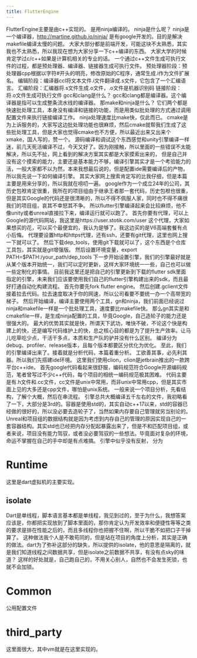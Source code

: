 ```yaml
---
title: FlutterEngine
---
```

FlutterEngine主要是由c++实现的。
是用ninja编译的。
ninja是什么呢？
ninja是一个编译器，http://martine.github.io/ninja/
是有google开发的。目的是解决makefile编译太慢的问题。
大家大部分都是前端开发，可能这块不太熟悉，其实我也不太熟悉，所以我现在想为大家分享一下c++编译的东西。
大家大学的时候肯定学过c/c++如果是计算机相关的专业的话。
一个通过c++文件生成可执行文件的过程，都是预处理器、编译器、链接器生成可执行文件。
预处理器阶段：预处理器cpp根据以字符#开头的明亮，修改原始的C程序，通常生成.i作为文件扩展名。
编辑阶段：编译器ccl将文本文件.i文件翻译成.s文件，它包含了一个汇编语言。
汇编阶段：汇编器将.s文件生成.o文件，.o文件是机器识别码
链接阶段：将.o文件生成可执行文件
gcc和clang是什么？
gcc和clang都是编译器。这个编译器是指可以生成整条流水线的编译器。
那make和ninja是什么？
它们两个都是快速批处理工具，本身没有编译和链接的功能，而是用类似批处理的方式通过调用配置文件来执行链接编译工作。
ninja处理速度比make快，仅此而已。
cmake是为上诉服务的，大家写这边批处理功能也很麻烦，然后cmake就帮我们生成了这些批处理工具，但是大家也觉得cmake也不方便，所以最近出来又出来个xmake，国人写的，赞一个。
源码编译和调试这个东西感觉和unity引擎编译一样迷，前几天死活编译不过，今天又好了。因为刚接触，所以里面的一些错误不太能解决，所以先不扯，网上看到的解决方案其实都是大家摸索出来的，
但是自己并没有这个摸索的能力，主要还是基本能力不够，编译引擎其实才是一个考验能力的活，一般大家都不以为然，本来我想最后说的，但是配置ide需要编译后的产物，所以我先说一下如何编译引擎。
其实大家网上搜索肯定写的比我仔细，但是本篇主要是用来分享的，所以我就在唠叨一遍。
google作为一个成立24年的公司，其历史包袱肯定很重，我所在的项目组由于继承王者那一套代码，历史包袱也很重，但是其实Google的代码还是很清晰的，所以不得不佩服人家，同时也不得不痛很我们的项目组，哀其不幸怒其不争。
所以flutter引擎编译起来会比较麻烦，他不像unity或者unreal直接拉下来，编译运行就可以跑了。
首先你要有代理，可以上Google的源代码网站，我这里是https://user.stotik.com/user 这个代理，大家如果想买的花，可以买个最便宜的，我认为是够了。我这边买的是V6高端套餐有点小后悔。
代理要设置http和https代理，还有ssh，还要有git代理，这里也网上搜一下就可以了。
然后下载dep_tools，使用git下载就可以了，这个东西是个仓库工具包，其实就是git增强版。
然后设置环境变量，export PATH=$PATH:/your_path/dep_tools
下一步开始设置引擎，我们的引擎最好就是从某个版本开始统一，我们可以定时更新，这样大家环境统一一些，自己也可以做一些定制化的事情。
目前我这里还是把自己的引擎更新到下载的flutter sdk里面指定的引擎，未来我们应该要使用我们自己的flutter引擎构建出来的sdk，而且最好打通自动化构建流程。
首先你要先fork flutter engine。
然后创建.gclient文件
接着拉去代码。拉去速度取决于你的网速，所以公司看要不要统一办一个高带宽的梯子。
然后开始编译，编译主要使用两个工具，gn和ninja，我们前面已经说过ninja和makefile一样是一个批处理工具，速度要比makefile快。
那么gn其实是和cmakefile一样，是生成ninja配置的工具，毕竟Google，自己造轮子的能力还是很强大的。
最大的优势其实就是快，所谓天下武功，唯快不破，不论这个快是构建上的快，还是编写代码维护上的快，总之核心目的都是为了提升生产效率。让马儿吃草吃少点，干活干多点，本质和生产队的驴并没有什么区别。
编译分为debug、profiler、release版本，且每个版本都要区分优化为优化。
至此，我们的引擎编译出来了。接着就是分析代码，本篇着重分析。
工欲善其事，必先利其器。所以我们先搭建ide环境。
这里我们使用clion，clion是jetbrain推出的一款跨平台c++ide。
首先google代码看起来很舒服，编码规范符合Google开源编码规范，笔者曾写过不少c++代码，每个项目的相统一编码规范极其困难。
代码主要是有.h文件和.cc文件，cc文件是unix中常用，而非unix中常用cpp，但是其实市面上见的大多还是cpp文件，哪怕是unix系统。
一般来说一个项目分析，先看结构，了解个大概，然后在串流程。
引擎总共大概编译五千左右的文件，我初略看了一下，大部分是3rd的。容器是使用std的，其实自动c++17以来，std的容器已经做的很好的，所以没必要去造轮子了，当然如果内存要自己管理就另当别论的。
Unreal和项目组的数据结构就是因为考虑到内存自己的管理的原因实现自己的一套容器结构。其实std也已经把内存分配起暴露出来了，但是不和匹配项目组，或者来说，项目没有能力驾驭，或者没必要驾驭的一些想法。毕竟面对复杂的环境，命运不掌握在自己的手中却是有点难搞。
引擎中似乎没有反射，
分为
# Runtime
这里是dart虚拟机的主要实现。
## isolate
Dart是单线程，脚本语言基本都是单线程，我见到过的，至于为什么，我想答案应该是，你都把实现放到了脚本里面的，那你肯定认为开发效率和便捷性等等之类的要求是排在性能之后的，而且多线程你也把握不住啊，所以干脆不如把口子干掉算了。
这种做法我个人是不敢苟同的，但是站在项目的角度上分析，其实是正确的做法。dart为了弥补这部分的缺失，所以提供的isolate，他的意思是隔离的，就是我们知道线程之间数据共享，但是isolate之前数据不共享，有没有点sky的味道？
这样的好处就是，自己跑自己的，不用关心别人，自然也不会发生死锁，也就不会加锁。
# Common
公用配置文件
# third_party
这里面很大，其中vm就是在这里实现的。
